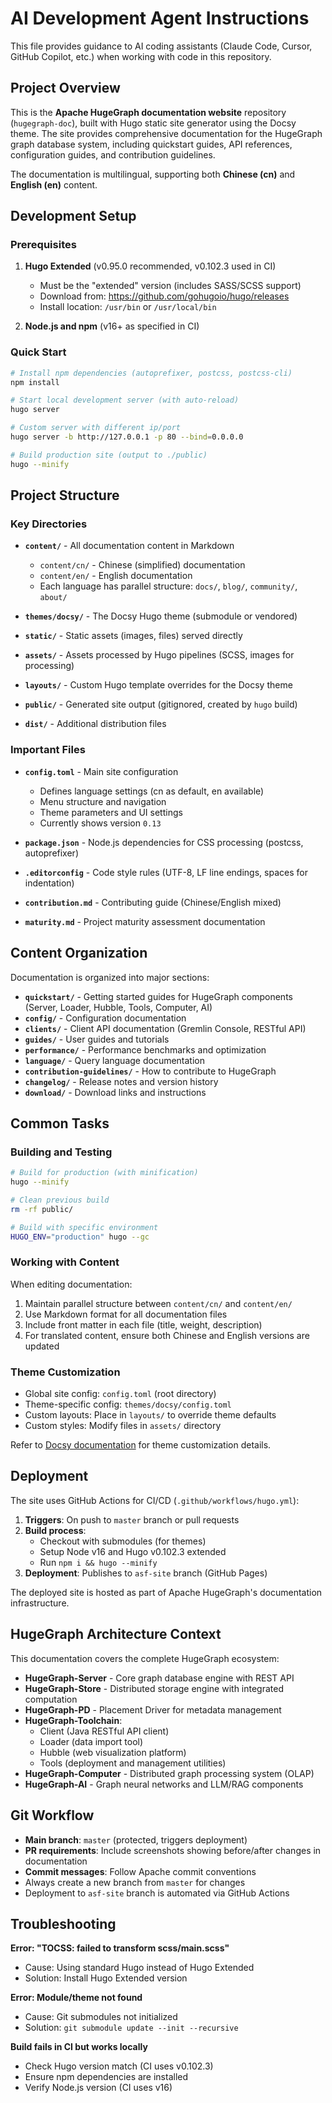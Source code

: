 # AI Development Agent Instructions

This file provides guidance to AI coding assistants (Claude Code, Cursor, GitHub Copilot, etc.) when working with code in this repository.

## Project Overview

This is the **Apache HugeGraph documentation website** repository (`hugegraph-doc`), built with Hugo static site generator using the Docsy theme. The site provides comprehensive documentation for the HugeGraph graph database system, including quickstart guides, API references, configuration guides, and contribution guidelines.

The documentation is multilingual, supporting both **Chinese (cn)** and **English (en)** content.

## Development Setup

### Prerequisites

1. **Hugo Extended** (v0.95.0 recommended, v0.102.3 used in CI)
   - Must be the "extended" version (includes SASS/SCSS support)
   - Download from: https://github.com/gohugoio/hugo/releases
   - Install location: `/usr/bin` or `/usr/local/bin`

2. **Node.js and npm** (v16+ as specified in CI)

### Quick Start

```bash
# Install npm dependencies (autoprefixer, postcss, postcss-cli)
npm install

# Start local development server (with auto-reload)
hugo server

# Custom server with different ip/port
hugo server -b http://127.0.0.1 -p 80 --bind=0.0.0.0

# Build production site (output to ./public)
hugo --minify
```

## Project Structure

### Key Directories

- **`content/`** - All documentation content in Markdown
  - `content/cn/` - Chinese (simplified) documentation
  - `content/en/` - English documentation
  - Each language has parallel structure: `docs/`, `blog/`, `community/`, `about/`

- **`themes/docsy/`** - The Docsy Hugo theme (submodule or vendored)

- **`static/`** - Static assets (images, files) served directly

- **`assets/`** - Assets processed by Hugo pipelines (SCSS, images for processing)

- **`layouts/`** - Custom Hugo template overrides for the Docsy theme

- **`public/`** - Generated site output (gitignored, created by `hugo` build)

- **`dist/`** - Additional distribution files

### Important Files

- **`config.toml`** - Main site configuration
  - Defines language settings (cn as default, en available)
  - Menu structure and navigation
  - Theme parameters and UI settings
  - Currently shows version `0.13`

- **`package.json`** - Node.js dependencies for CSS processing (postcss, autoprefixer)

- **`.editorconfig`** - Code style rules (UTF-8, LF line endings, spaces for indentation)

- **`contribution.md`** - Contributing guide (Chinese/English mixed)

- **`maturity.md`** - Project maturity assessment documentation

## Content Organization

Documentation is organized into major sections:

- **`quickstart/`** - Getting started guides for HugeGraph components (Server, Loader, Hubble, Tools, Computer, AI)
- **`config/`** - Configuration documentation
- **`clients/`** - Client API documentation (Gremlin Console, RESTful API)
- **`guides/`** - User guides and tutorials
- **`performance/`** - Performance benchmarks and optimization
- **`language/`** - Query language documentation
- **`contribution-guidelines/`** - How to contribute to HugeGraph
- **`changelog/`** - Release notes and version history
- **`download/`** - Download links and instructions

## Common Tasks

### Building and Testing

```bash
# Build for production (with minification)
hugo --minify

# Clean previous build
rm -rf public/

# Build with specific environment
HUGO_ENV="production" hugo --gc
```

### Working with Content

When editing documentation:

1. Maintain parallel structure between `content/cn/` and `content/en/`
2. Use Markdown format for all documentation files
3. Include front matter in each file (title, weight, description)
4. For translated content, ensure both Chinese and English versions are updated

### Theme Customization

- Global site config: `config.toml` (root directory)
- Theme-specific config: `themes/docsy/config.toml`
- Custom layouts: Place in `layouts/` to override theme defaults
- Custom styles: Modify files in `assets/` directory

Refer to [Docsy documentation](https://www.docsy.dev/docs/) for theme customization details.

## Deployment

The site uses GitHub Actions for CI/CD (`.github/workflows/hugo.yml`):

1. **Triggers**: On push to `master` branch or pull requests
2. **Build process**:
   - Checkout with submodules (for themes)
   - Setup Node v16 and Hugo v0.102.3 extended
   - Run `npm i && hugo --minify`
3. **Deployment**: Publishes to `asf-site` branch (GitHub Pages)

The deployed site is hosted as part of Apache HugeGraph's documentation infrastructure.

## HugeGraph Architecture Context

This documentation covers the complete HugeGraph ecosystem:

- **HugeGraph-Server** - Core graph database engine with REST API
- **HugeGraph-Store** - Distributed storage engine with integrated computation
- **HugeGraph-PD** - Placement Driver for metadata management
- **HugeGraph-Toolchain**:
  - Client (Java RESTful API client)
  - Loader (data import tool)
  - Hubble (web visualization platform)
  - Tools (deployment and management utilities)
- **HugeGraph-Computer** - Distributed graph processing system (OLAP)
- **HugeGraph-AI** - Graph neural networks and LLM/RAG components

## Git Workflow

- **Main branch**: `master` (protected, triggers deployment)
- **PR requirements**: Include screenshots showing before/after changes in documentation
- **Commit messages**: Follow Apache commit conventions
- Always create a new branch from `master` for changes
- Deployment to `asf-site` branch is automated via GitHub Actions

## Troubleshooting

**Error: "TOCSS: failed to transform scss/main.scss"**
- Cause: Using standard Hugo instead of Hugo Extended
- Solution: Install Hugo Extended version

**Error: Module/theme not found**
- Cause: Git submodules not initialized
- Solution: `git submodule update --init --recursive`

**Build fails in CI but works locally**
- Check Hugo version match (CI uses v0.102.3)
- Ensure npm dependencies are installed
- Verify Node.js version (CI uses v16)
